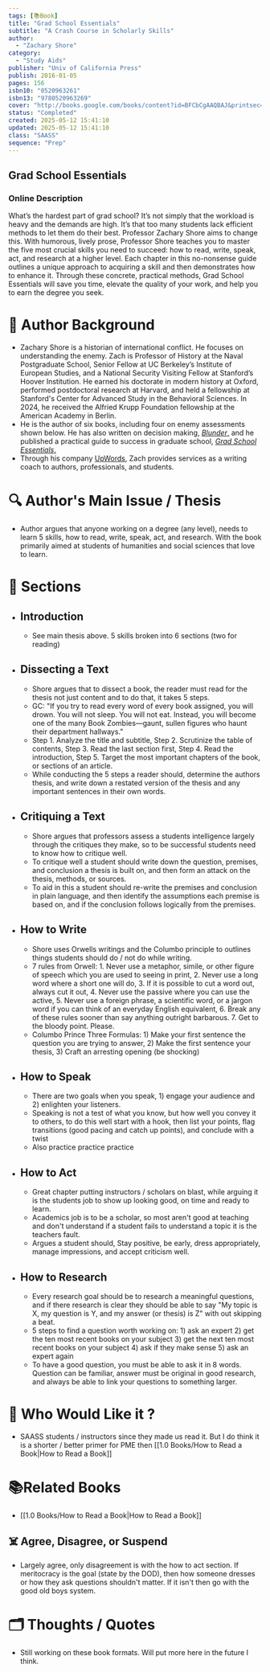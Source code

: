 ```yaml
---
tags: [📚Book]
title: "Grad School Essentials"
subtitle: "A Crash Course in Scholarly Skills"
author:
  - "Zachary Shore"
category:
  - "Study Aids"
publisher: "Univ of California Press"
publish: 2016-01-05
pages: 156
isbn10: "0520963261"
isbn13: "9780520963269"
cover: "http://books.google.com/books/content?id=BFCbCgAAQBAJ&printsec=frontcover&img=1&zoom=1&edge=curl&source=gbs_api"
status: "Completed"
created: 2025-05-12 15:41:10
updated: 2025-05-12 15:41:10
class: "SAASS"
sequence: "Prep"
---
```


## Grad School Essentials

### Online Description

What’s the hardest part of grad school? It’s not simply that the workload is heavy and the demands are high. It’s that too many students lack efficient methods to let them do their best. Professor Zachary Shore aims to change this. With humorous, lively prose, Professor Shore teaches you to master the five most crucial skills you need to succeed: how to read, write, speak, act, and research at a higher level. Each chapter in this no-nonsense guide outlines a unique approach to acquiring a skill and then demonstrates how to enhance it. Through these concrete, practical methods, Grad School Essentials will save you time, elevate the quality of your work, and help you to earn the degree you seek.

# 🔫 Author Background
- Zachary Shore is a historian of international conflict. He focuses on understanding the enemy. Zach is Professor of History at the Naval Postgraduate School, Senior Fellow at UC Berkeley’s Institute of European Studies, and a National Security Visiting Fellow at Stanford’s Hoover Institution. He earned his doctorate in modern history at Oxford, performed postdoctoral research at Harvard, and held a fellowship at Stanford's Center for Advanced Study in the Behavioral Sciences. In 2024, he received the Alfried Krupp Foundation fellowship at the American Academy in Berlin.
- He is the author of six books, including four on enemy assessments shown below. He has also written on decision making, [_Blunder_,](https://www.zacharyshore.com/blunder.html) and he published a practical guide to success in graduate school, [_Grad School Essentials_.](https://www.zacharyshore.com/grad-school-essentials.html)
- Through his company [UpWords](https://www.upwordswriting.com/), Zach provides services as a writing coach to authors, professionals, and students.

# 🔍 Author's Main Issue / Thesis
- Author argues that anyone working on a degree (any level), needs to learn 5 skills, how to read, write, speak, act, and research.  With the book primarily aimed at students of humanities and social sciences that love to learn.  

# 📒 Sections
- ## Introduction
	- See main thesis above. 5 skills broken into 6 sections (two for reading)
- ## Dissecting a Text
	- Shore argues that to dissect a book, the reader must read for the thesis not just content and to do that, it takes 5 steps.  
	- GC: "If you try to read every word of every book assigned, you will drown. You will not sleep. You will not eat. Instead, you will become one of the many Book Zombies—gaunt, sullen figures who haunt their department hallways."
	- Step 1. Analyze the title and subtitle, Step 2. Scrutinize the table of contents, Step 3. Read the last section first, Step 4. Read the introduction, Step 5. Target the most important chapters of the book, or sections of an article.
	- While conducting the 5 steps a reader should, determine the authors thesis, and write down a restated version of the thesis and any important sentences in their own words.  
- ## Critiquing a Text
	- Shore argues that professors assess a students intelligence largely through the critiques they make, so to be successful students need to know how to critique well.  
	- To critique well a student should write down the question, premises, and conclusion a thesis is built on, and then form an attack on the thesis, methods, or sources. 
	- To aid in this a student should re-write the premises and conclusion in plain language, and then identify the assumptions each premise is based on, and if the conclusion follows logically from the premises. 
- ## How to Write
	- Shore uses Orwells writings and the Columbo principle to outlines things students should do / not do while writing.  
	- 7 rules from Orwell: 1. Never use a metaphor, simile, or other figure of speech which you are used to seeing in print, 2. Never use a long word where a short one will do, 3. If it is possible to cut a word out, always cut it out, 4. Never use the passive where you can use the active, 5. Never use a foreign phrase, a scientific word, or a jargon word if you can think of an everyday English equivalent, 6. Break any of these rules sooner than say anything outright barbarous. 7. Get to the bloody point. Please.
	- Columbo Prince Three Formulas: 1) Make your first sentence the question you are trying to answer, 2) Make the first sentence your thesis, 3) Craft an arresting opening (be shocking)
- ## How to Speak
	- There are two goals when you speak, 1) engage your audience and 2) enlighten your listeners.  
	- Speaking is not a test of what you know, but how well you convey it to others, to do this well start with a hook, then list your points, flag transitions (good pacing and catch up points), and conclude with a twist
	- Also practice practice practice
- ## How to Act
	- Great chapter putting instructors / scholars on blast, while arguing it is the students job to show up looking good, on time and ready to learn.  
	- Academics job is to be a scholar, so most aren't good at teaching and don't understand if a student fails to understand a topic it is the teachers fault. 
	- Argues a student should, Stay positive, be early, dress appropriately, manage impressions, and accept criticism well. 
- ## How to Research
	- Every research goal should be to research a meaningful questions, and if there research is clear they should be able to say "My topic is X, my question is Y, and my answer (or thesis) is Z" with out skipping a beat. 
	- 5 steps to find a question worth working on: 1) ask an expert 2) get the ten most recent books on your subject 3) get the next ten most recent books on your subject 4) ask if they make sense 5) ask an expert again
	- To have a good question, you must be able to ask it in 8 words.  Question can be familiar, answer must be original in good research, and always be able to link your questions to something larger. 

# 🥰 Who Would Like it ?
- SAASS students / instructors since they made us read it.  But I do think it is a shorter / better primer for PME then [[1.0 Books/How to Read a Book|How to Read a Book]]

# 📚Related Books
- [[1.0 Books/How to Read a Book|How to Read a Book]]

## ☠️ Agree, Disagree, or Suspend 
- Largely agree, only disagreement is with the how to act section.  If meritocracy is the goal (state by the DOD), then how someone dresses or how they ask questions shouldn't matter.  If it isn't then go with the good old boys system.  

# 🗂 Thoughts / Quotes
- Still working on these book formats.  Will put more here in the future I think.

